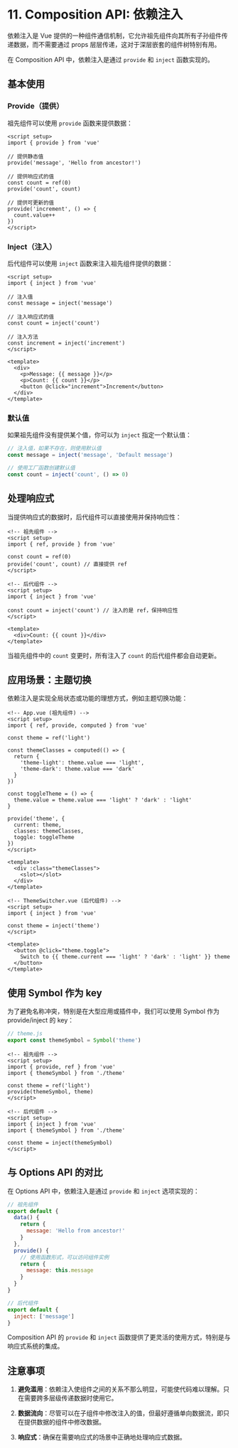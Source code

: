 # 11. Composition API: 依赖注入

依赖注入是 Vue 提供的一种组件通信机制，它允许祖先组件向其所有子孙组件传递数据，而不需要通过 props 层层传递，这对于深层嵌套的组件树特别有用。

在 Composition API 中，依赖注入是通过 `provide` 和 `inject` 函数实现的。

## 基本使用

### Provide（提供）

祖先组件可以使用 `provide` 函数来提供数据：

```vue
<script setup>
import { provide } from 'vue'

// 提供静态值
provide('message', 'Hello from ancestor!')

// 提供响应式的值
const count = ref(0)
provide('count', count)

// 提供可更新的值
provide('increment', () => {
  count.value++
})
</script>
```

### Inject（注入）

后代组件可以使用 `inject` 函数来注入祖先组件提供的数据：

```vue
<script setup>
import { inject } from 'vue'

// 注入值
const message = inject('message')

// 注入响应式的值
const count = inject('count')

// 注入方法
const increment = inject('increment')
</script>

<template>
  <div>
    <p>Message: {{ message }}</p>
    <p>Count: {{ count }}</p>
    <button @click="increment">Increment</button>
  </div>
</template>
```

### 默认值

如果祖先组件没有提供某个值，你可以为 `inject` 指定一个默认值：

```js
// 注入值，如果不存在，则使用默认值
const message = inject('message', 'Default message')

// 使用工厂函数创建默认值
const count = inject('count', () => 0)
```

## 处理响应式

当提供响应式的数据时，后代组件可以直接使用并保持响应性：

```vue
<!-- 祖先组件 -->
<script setup>
import { ref, provide } from 'vue'

const count = ref(0)
provide('count', count) // 直接提供 ref
</script>

<!-- 后代组件 -->
<script setup>
import { inject } from 'vue'

const count = inject('count') // 注入的是 ref，保持响应性
</script>

<template>
  <div>Count: {{ count }}</div>
</template>
```

当祖先组件中的 `count` 变更时，所有注入了 `count` 的后代组件都会自动更新。

## 应用场景：主题切换

依赖注入是实现全局状态或功能的理想方式，例如主题切换功能：

```vue
<!-- App.vue (祖先组件) -->
<script setup>
import { ref, provide, computed } from 'vue'

const theme = ref('light')

const themeClasses = computed(() => {
  return {
    'theme-light': theme.value === 'light',
    'theme-dark': theme.value === 'dark'
  }
})

const toggleTheme = () => {
  theme.value = theme.value === 'light' ? 'dark' : 'light'
}

provide('theme', {
  current: theme,
  classes: themeClasses,
  toggle: toggleTheme
})
</script>

<template>
  <div :class="themeClasses">
    <slot></slot>
  </div>
</template>
```

```vue
<!-- ThemeSwitcher.vue (后代组件) -->
<script setup>
import { inject } from 'vue'

const theme = inject('theme')
</script>

<template>
  <button @click="theme.toggle">
    Switch to {{ theme.current === 'light' ? 'dark' : 'light' }} theme
  </button>
</template>
```

## 使用 Symbol 作为 key

为了避免名称冲突，特别是在大型应用或插件中，我们可以使用 Symbol 作为 provide/inject 的 key：

```js
// theme.js
export const themeSymbol = Symbol('theme')
```

```vue
<!-- 祖先组件 -->
<script setup>
import { provide, ref } from 'vue'
import { themeSymbol } from './theme'

const theme = ref('light')
provide(themeSymbol, theme)
</script>

<!-- 后代组件 -->
<script setup>
import { inject } from 'vue'
import { themeSymbol } from './theme'

const theme = inject(themeSymbol)
</script>
```

## 与 Options API 的对比

在 Options API 中，依赖注入是通过 `provide` 和 `inject` 选项实现的：

```js
// 祖先组件
export default {
  data() {
    return {
      message: 'Hello from ancestor!'
    }
  },
  provide() {
    // 使用函数形式，可以访问组件实例
    return {
      message: this.message
    }
  }
}

// 后代组件
export default {
  inject: ['message']
}
```

Composition API 的 `provide` 和 `inject` 函数提供了更灵活的使用方式，特别是与响应式系统的集成。

## 注意事项

1. **避免滥用**：依赖注入使组件之间的关系不那么明显，可能使代码难以理解。只在需要跨多层级传递数据时使用它。

2. **数据流向**：尽管可以在子组件中修改注入的值，但最好遵循单向数据流，即只在提供数据的组件中修改数据。

3. **响应式**：确保在需要响应式的场景中正确地处理响应式数据。 